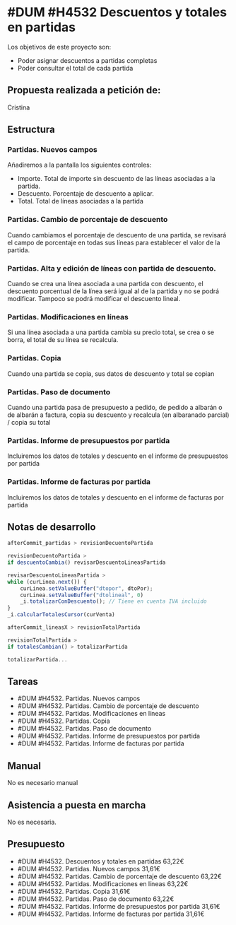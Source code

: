 # #DUM #H4532 Descuentos y totales en partidas

Los objetivos de este proyecto son:
+ Poder asignar descuentos a partidas completas
+ Poder consultar el total de cada partida

## Propuesta realizada a petición de:
Cristina

## Estructura

### Partidas. Nuevos campos
Añadiremos a la pantalla los siguientes controles:

+ Importe. Total de importe sin descuento de las líneas asociadas a la partida.
+ Descuento. Porcentaje de descuento a aplicar.
+ Total. Total de líneas asociadas a la partida

### Partidas. Cambio de porcentaje de descuento
Cuando cambiamos el porcentaje de descuento de una partida, se revisará el campo de porcentaje en todas sus líneas para establecer el valor de la partida.

### Partidas. Alta y edición de líneas con partida de descuento.
Cuando se crea una línea asociada a una partida con descuento, el descuento porcentual de la línea será igual al de la partida y no se podrá modificar. Tampoco se podrá modificar el descuento lineal.

### Partidas. Modificaciones en líneas
Si una línea asociada a una partida cambia su precio total, se crea o se borra, el total de su línea se recalcula.

### Partidas. Copia
Cuando una partida se copia, sus datos de descuento y total se copian

### Partidas. Paso de documento
Cuando una partida pasa de presupuesto a pedido, de pedido a albarán o de albarán a factura, copia su descuento y recalcula (en albaranado parcial) / copia su total

### Partidas. Informe de presupuestos por partida
Incluiremos los datos de totales y descuento en el informe de presupuestos por partida

### Partidas. Informe de facturas por partida
Incluiremos los datos de totales y descuento en el informe de facturas por partida

## Notas de desarrollo
```js
afterCommit_partidas > revisionDecuentoPartida

revisionDecuentoPartida >
if descuentoCambia() revisarDescuentoLineasPartida

revisarDescuentoLineasPartida >
while (curLinea.next()) {
    curLinea.setValueBuffer("dtopor", dtoPor);
    curLinea.setValueBuffer("dtolineal", 0)
    _i.totalizarConDescuento(); // Tiene en cuenta IVA incluido
}
_i.calcularTotalesCursor(curVenta)

afterCommit_lineasX > revisionTotalPartida

revisionTotalPartida > 
if totalesCambian() > totalizarPartida

totalizarPartida...
```

## Tareas
* #DUM #H4532. Partidas. Nuevos campos
* #DUM #H4532. Partidas. Cambio de porcentaje de descuento
* #DUM #H4532. Partidas. Modificaciones en líneas
* #DUM #H4532. Partidas. Copia
* #DUM #H4532. Partidas. Paso de documento
* #DUM #H4532. Partidas. Informe de presupuestos por partida
* #DUM #H4532. Partidas. Informe de facturas por partida

## Manual
No es necesario manual

## Asistencia a puesta en marcha
No es necesaria.

## Presupuesto
* #DUM #H4532. Descuentos y totales en partidas 63,22€
* #DUM #H4532. Partidas. Nuevos campos 31,61€
* #DUM #H4532. Partidas. Cambio de porcentaje de descuento 63,22€
* #DUM #H4532. Partidas. Modificaciones en líneas 63,22€
* #DUM #H4532. Partidas. Copia 31,61€
* #DUM #H4532. Partidas. Paso de documento 63,22€
* #DUM #H4532. Partidas. Informe de presupuestos por partida 31,61€
* #DUM #H4532. Partidas. Informe de facturas por partida 31,61€
